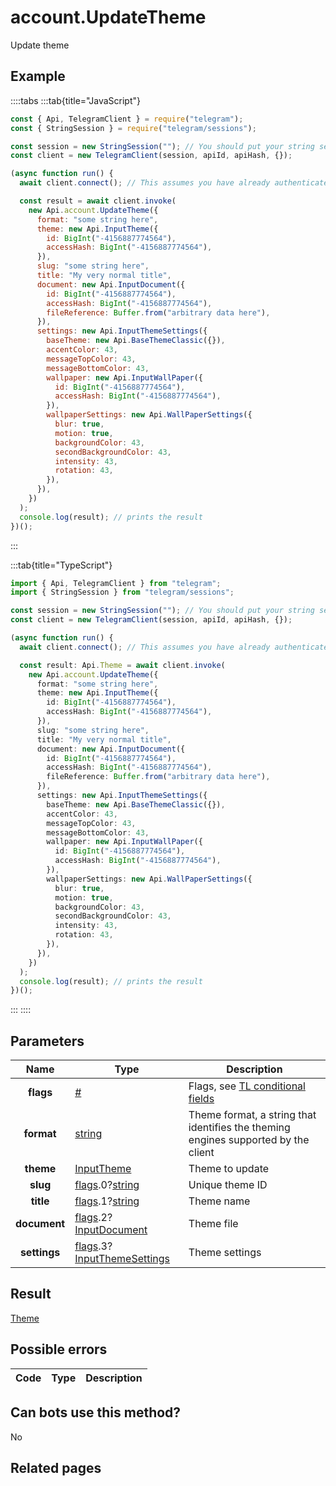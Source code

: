 # account.UpdateTheme

Update theme

## Example

::::tabs
:::tab{title="JavaScript"}

```js
const { Api, TelegramClient } = require("telegram");
const { StringSession } = require("telegram/sessions");

const session = new StringSession(""); // You should put your string session here
const client = new TelegramClient(session, apiId, apiHash, {});

(async function run() {
  await client.connect(); // This assumes you have already authenticated with .start()

  const result = await client.invoke(
    new Api.account.UpdateTheme({
      format: "some string here",
      theme: new Api.InputTheme({
        id: BigInt("-4156887774564"),
        accessHash: BigInt("-4156887774564"),
      }),
      slug: "some string here",
      title: "My very normal title",
      document: new Api.InputDocument({
        id: BigInt("-4156887774564"),
        accessHash: BigInt("-4156887774564"),
        fileReference: Buffer.from("arbitrary data here"),
      }),
      settings: new Api.InputThemeSettings({
        baseTheme: new Api.BaseThemeClassic({}),
        accentColor: 43,
        messageTopColor: 43,
        messageBottomColor: 43,
        wallpaper: new Api.InputWallPaper({
          id: BigInt("-4156887774564"),
          accessHash: BigInt("-4156887774564"),
        }),
        wallpaperSettings: new Api.WallPaperSettings({
          blur: true,
          motion: true,
          backgroundColor: 43,
          secondBackgroundColor: 43,
          intensity: 43,
          rotation: 43,
        }),
      }),
    })
  );
  console.log(result); // prints the result
})();
```

:::

:::tab{title="TypeScript"}

```ts
import { Api, TelegramClient } from "telegram";
import { StringSession } from "telegram/sessions";

const session = new StringSession(""); // You should put your string session here
const client = new TelegramClient(session, apiId, apiHash, {});

(async function run() {
  await client.connect(); // This assumes you have already authenticated with .start()

  const result: Api.Theme = await client.invoke(
    new Api.account.UpdateTheme({
      format: "some string here",
      theme: new Api.InputTheme({
        id: BigInt("-4156887774564"),
        accessHash: BigInt("-4156887774564"),
      }),
      slug: "some string here",
      title: "My very normal title",
      document: new Api.InputDocument({
        id: BigInt("-4156887774564"),
        accessHash: BigInt("-4156887774564"),
        fileReference: Buffer.from("arbitrary data here"),
      }),
      settings: new Api.InputThemeSettings({
        baseTheme: new Api.BaseThemeClassic({}),
        accentColor: 43,
        messageTopColor: 43,
        messageBottomColor: 43,
        wallpaper: new Api.InputWallPaper({
          id: BigInt("-4156887774564"),
          accessHash: BigInt("-4156887774564"),
        }),
        wallpaperSettings: new Api.WallPaperSettings({
          blur: true,
          motion: true,
          backgroundColor: 43,
          secondBackgroundColor: 43,
          intensity: 43,
          rotation: 43,
        }),
      }),
    })
  );
  console.log(result); // prints the result
})();
```

:::
::::

## Parameters

|     Name     | Type                                                                                                                                                   | Description                                                                                             |
| :----------: | ------------------------------------------------------------------------------------------------------------------------------------------------------ | ------------------------------------------------------------------------------------------------------- |
|  **flags**   | [#](https://core.telegram.org/type/%23)                                                                                                                | Flags, see [TL conditional fields](https://core.telegram.org/mtproto/TL-combinators#conditional-fields) |
|  **format**  | [string](https://core.telegram.org/type/string)                                                                                                        | Theme format, a string that identifies the theming engines supported by the client                      |
|  **theme**   | [InputTheme](https://core.telegram.org/type/InputTheme)                                                                                                | Theme to update                                                                                         |
|   **slug**   | [flags](https://core.telegram.org/mtproto/TL-combinators#conditional-fields).0?[string](https://core.telegram.org/type/string)                         | Unique theme ID                                                                                         |
|  **title**   | [flags](https://core.telegram.org/mtproto/TL-combinators#conditional-fields).1?[string](https://core.telegram.org/type/string)                         | Theme name                                                                                              |
| **document** | [flags](https://core.telegram.org/mtproto/TL-combinators#conditional-fields).2?[InputDocument](https://core.telegram.org/type/InputDocument)           | Theme file                                                                                              |
| **settings** | [flags](https://core.telegram.org/mtproto/TL-combinators#conditional-fields).3?[InputThemeSettings](https://core.telegram.org/type/InputThemeSettings) | Theme settings                                                                                          |

## Result

[Theme](https://core.telegram.org/type/Theme)

## Possible errors

| Code | Type | Description |
| :--: | ---- | ----------- |

## Can bots use this method?

No

## Related pages

